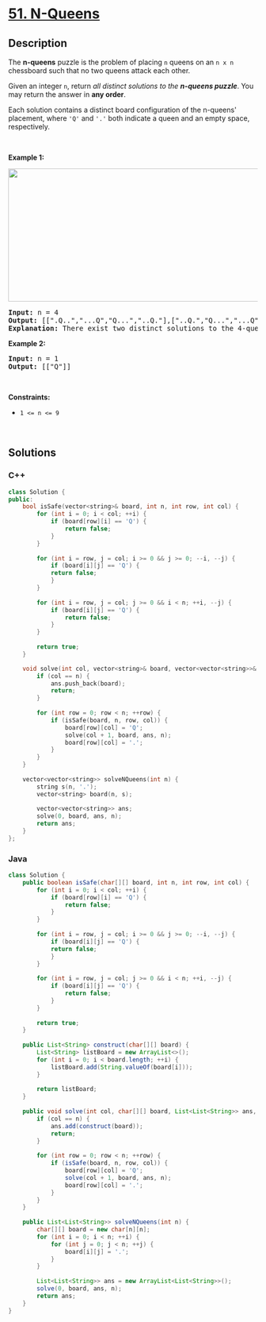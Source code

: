# [51. N-Queens](https://leetcode.com/problems/n-queens)

## Description

<p>The <strong>n-queens</strong> puzzle is the problem of placing <code>n</code> queens on an <code>n x n</code> chessboard such that no two queens attack each other.</p>

<p>Given an integer <code>n</code>, return <em>all distinct solutions to the <strong>n-queens puzzle</strong></em>. You may return the answer in <strong>any order</strong>.</p>

<p>Each solution contains a distinct board configuration of the n-queens&#39; placement, where <code>&#39;Q&#39;</code> and <code>&#39;.&#39;</code> both indicate a queen and an empty space, respectively.</p>

<p>&nbsp;</p>
<p><strong class="example">Example 1:</strong></p>
<img alt="" src="https://fastly.jsdelivr.net/gh/doocs/leetcode@main/solution/0000-0099/0051.N-Queens/images/queens.jpg" style="width: 600px; height: 268px;" />
<pre>
<strong>Input:</strong> n = 4
<strong>Output:</strong> [[&quot;.Q..&quot;,&quot;...Q&quot;,&quot;Q...&quot;,&quot;..Q.&quot;],[&quot;..Q.&quot;,&quot;Q...&quot;,&quot;...Q&quot;,&quot;.Q..&quot;]]
<strong>Explanation:</strong> There exist two distinct solutions to the 4-queens puzzle as shown above
</pre>

<p><strong class="example">Example 2:</strong></p>

<pre>
<strong>Input:</strong> n = 1
<strong>Output:</strong> [[&quot;Q&quot;]]
</pre>

<p>&nbsp;</p>
<p><strong>Constraints:</strong></p>

<ul>
    <li><code>1 &lt;= n &lt;= 9</code></li>
</ul>
<p>&nbsp;</p>

## Solutions

<!-- tabs:start -->

### **C++**

```cpp
class Solution {
public:
    bool isSafe(vector<string>& board, int n, int row, int col) {
        for (int i = 0; i < col; ++i) {
            if (board[row][i] == 'Q') {
                return false;
            }
        }
        
        for (int i = row, j = col; i >= 0 && j >= 0; --i, --j) {
            if (board[i][j] == 'Q') {
            return false;
            }
        }
        
        for (int i = row, j = col; j >= 0 && i < n; ++i, --j) {
            if (board[i][j] == 'Q') {
                return false;
            }
        }
        
        return true;
    }

    void solve(int col, vector<string>& board, vector<vector<string>>& ans, int n) {
        if (col == n) {
            ans.push_back(board);
            return;
        }
        
        for (int row = 0; row < n; ++row) {
            if (isSafe(board, n, row, col)) {
                board[row][col] = 'Q';
                solve(col + 1, board, ans, n);
                board[row][col] = '.';
            }
        }
    }
    
    vector<vector<string>> solveNQueens(int n) {
        string s(n, '.');
        vector<string> board(n, s);
        
        vector<vector<string>> ans;
        solve(0, board, ans, n);
        return ans;
    }
};
```

### **Java**

```java
class Solution {
    public boolean isSafe(char[][] board, int n, int row, int col) {
        for (int i = 0; i < col; ++i) {
            if (board[row][i] == 'Q') {
                return false;
            }
        }
        
        for (int i = row, j = col; i >= 0 && j >= 0; --i, --j) {
            if (board[i][j] == 'Q') {
            return false;
            }
        }
        
        for (int i = row, j = col; j >= 0 && i < n; ++i, --j) {
            if (board[i][j] == 'Q') {
                return false;
            }
        }
        
        return true;
    }
    
    public List<String> construct(char[][] board) {
        List<String> listBoard = new ArrayList<>();
        for (int i = 0; i < board.length; ++i) {
            listBoard.add(String.valueOf(board[i]));
        }
        
        return listBoard;
    }
    
    public void solve(int col, char[][] board, List<List<String>> ans, int n) {
        if (col == n) {
            ans.add(construct(board));
            return;
        }
        
        for (int row = 0; row < n; ++row) {
            if (isSafe(board, n, row, col)) {
                board[row][col] = 'Q';
                solve(col + 1, board, ans, n);
                board[row][col] = '.';
            }
        }
    }
    
    public List<List<String>> solveNQueens(int n) {
        char[][] board = new char[n][n];
        for (int i = 0; i < n; ++i) {
            for (int j = 0; j < n; ++j) {
                board[i][j] = '.';
            }
        }
        
        List<List<String>> ans = new ArrayList<List<String>>();
        solve(0, board, ans, n);
        return ans;
    }
}
```

<!-- tabs:end -->